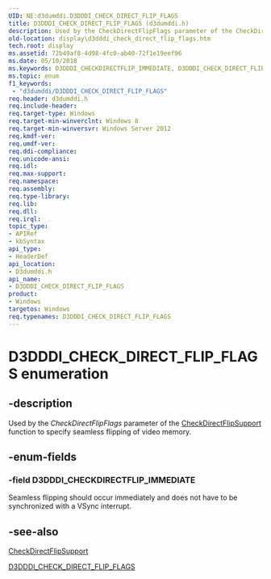 ```yaml
---
UID: NE:d3dumddi.D3DDDI_CHECK_DIRECT_FLIP_FLAGS
title: D3DDDI_CHECK_DIRECT_FLIP_FLAGS (d3dumddi.h)
description: Used by the CheckDirectFlipFlags parameter of the CheckDirectFlipSupport function to specify seamless flipping of video memory.
old-location: display\d3dddi_check_direct_flip_flags.htm
tech.root: display
ms.assetid: 72b49af8-4d98-4fc0-ab40-72f1e19eef96
ms.date: 05/10/2018
ms.keywords: D3DDDI_CHECKDIRECTFLIP_IMMEDIATE, D3DDDI_CHECK_DIRECT_FLIP_FLAGS, D3DDDI_CHECK_DIRECT_FLIP_FLAGS enumeration [Display Devices], d3dumddi/D3DDDI_CHECKDIRECTFLIP_IMMEDIATE, d3dumddi/D3DDDI_CHECK_DIRECT_FLIP_FLAGS, display.d3dddi_check_direct_flip_flags
ms.topic: enum
f1_keywords:
 - "d3dumddi/D3DDDI_CHECK_DIRECT_FLIP_FLAGS"
req.header: d3dumddi.h
req.include-header: 
req.target-type: Windows
req.target-min-winverclnt: Windows 8
req.target-min-winversvr: Windows Server 2012
req.kmdf-ver: 
req.umdf-ver: 
req.ddi-compliance: 
req.unicode-ansi: 
req.idl: 
req.max-support: 
req.namespace: 
req.assembly: 
req.type-library: 
req.lib: 
req.dll: 
req.irql: 
topic_type:
- APIRef
- kbSyntax
api_type:
- HeaderDef
api_location:
- D3dumddi.h
api_name:
- D3DDDI_CHECK_DIRECT_FLIP_FLAGS
product:
- Windows
targetos: Windows
req.typenames: D3DDDI_CHECK_DIRECT_FLIP_FLAGS
---
```


# D3DDDI_CHECK_DIRECT_FLIP_FLAGS enumeration


## -description


Used by the <i>CheckDirectFlipFlags</i> parameter of the <a href="https://docs.microsoft.com/windows-hardware/drivers/ddi/d3dumddi/nc-d3dumddi-pfnd3dddi_checkdirectflipsupport">CheckDirectFlipSupport</a> function to specify seamless flipping of video memory.


## -enum-fields




### -field D3DDDI_CHECKDIRECTFLIP_IMMEDIATE

Seamless flipping should occur immediately and does not have to be synchronized with a VSync interrupt.


## -see-also




<a href="https://docs.microsoft.com/windows-hardware/drivers/ddi/d3dumddi/nc-d3dumddi-pfnd3dddi_checkdirectflipsupport">CheckDirectFlipSupport</a>



<a href="https://docs.microsoft.com/windows-hardware/drivers/ddi/d3dumddi/ne-d3dumddi-d3dddi_check_direct_flip_flags">D3DDDI_CHECK_DIRECT_FLIP_FLAGS</a>
 

 

